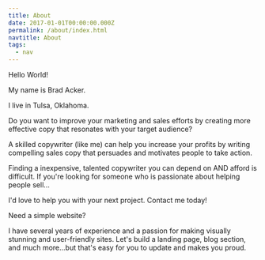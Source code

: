 ```yaml
---
title: About
date: 2017-01-01T00:00:00.000Z
permalink: /about/index.html
navtitle: About
tags:
  - nav
---
```

Hello World!

My name is Brad Acker.

I live in Tulsa, Oklahoma.

Do you want to improve your marketing and sales efforts by creating more effective copy that resonates with your target audience?

A skilled copywriter (like me) can help you increase your profits by writing compelling sales copy that persuades and motivates people to take action.

Finding a inexpensive, talented copywriter you can depend on AND afford is difficult. If you're looking for someone who is passionate about helping people sell…

I'd love to help you with your next project. Contact me today!

Need a simple website? 

I have several years of experience and a passion for making visually stunning and user-friendly sites. Let's build a landing page, blog section, and much more…but that's easy for you to update and makes you proud.